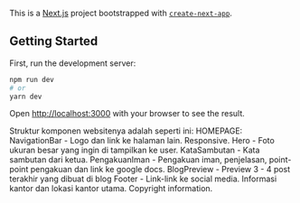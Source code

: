This is a [Next.js](https://nextjs.org/) project bootstrapped with [`create-next-app`](https://github.com/vercel/next.js/tree/canary/packages/create-next-app).

## Getting Started

First, run the development server:

```bash
npm run dev
# or
yarn dev
```

Open [http://localhost:3000](http://localhost:3000) with your browser to see the result.

Struktur komponen websitenya adalah seperti ini:
HOMEPAGE:
NavigationBar - Logo dan link ke halaman lain. Responsive.
Hero - Foto ukuran besar yang ingin di tampilkan ke user.
KataSambutan - Kata sambutan dari ketua.
PengakuanIman - Pengakuan iman, penjelasan, point-point pengakuan dan link ke google docs.
BlogPreview - Preview 3 - 4 post terakhir yang dibuat di blog
Footer - Link-link ke social media. Informasi kantor dan lokasi kantor utama. Copyright information.
